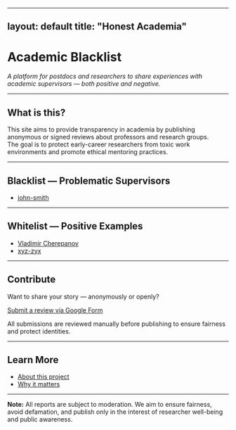 

---
layout: default
title: "Honest Academia"
---

# Academic Blacklist

_A platform for postdocs and researchers to share experiences with academic supervisors — both positive and negative._

---

## What is this?

This site aims to provide transparency in academia by publishing anonymous or signed reviews about professors and research groups.  
The goal is to protect early-career researchers from toxic work environments and promote ethical mentoring practices.

---

## Blacklist — Problematic Supervisors

- [john-smith](blacklist/john-smith.md)

---

## Whitelist — Positive Examples

- [Vladimir Cherepanov](whitelist/Vladimir_Cherepanov.md)
- [xyz-zyx](whitelist/xyz-zyx.md)

---

## Contribute

Want to share your story — anonymously or openly?

[Submit a review via Google Form](https://forms.gle/PdWYF8vFj7Ebo5HEA)

All submissions are reviewed manually before publishing to ensure fairness and protect identities.


---

## Learn More

- [About this project](about)
- [Why it matters](about#why)

---

**Note:** All reports are subject to moderation. We aim to ensure fairness, avoid defamation, and publish only in the interest of researcher well-being and public awareness.